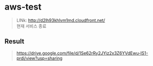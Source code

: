# aws-test

> LINk: http://d2lh93khlvm1md.cloudfront.net/
><br> 현재 서비스 종료

## Result
> https://drive.google.com/file/d/1Se62rRy2JYiz2x3Z6YVdEwu-IS1-prdi/view?usp=sharing
